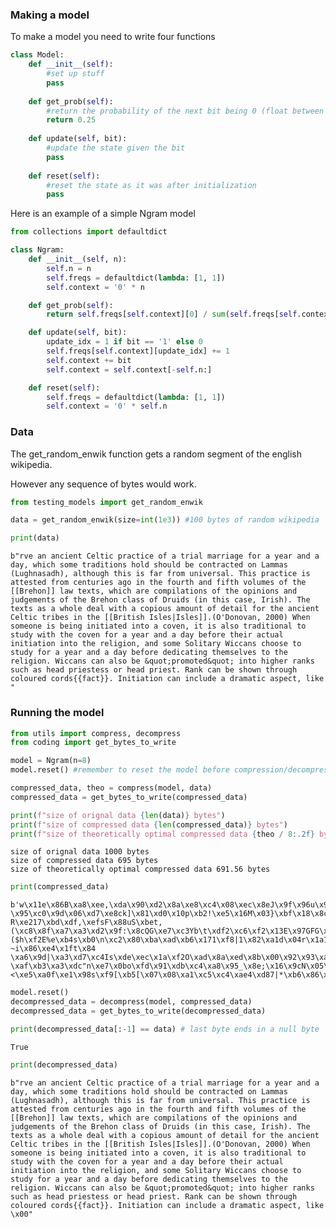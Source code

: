 ### Making a model

To make a model you need to write four functions


```python
class Model:
    def __init__(self):
        #set up stuff
        pass
    
    def get_prob(self):
        #return the probability of the next bit being 0 (float between 1 and 0)
        return 0.25
    
    def update(self, bit):
        #update the state given the bit
        pass
    
    def reset(self):
        #reset the state as it was after initialization
        pass
```

Here is an example of a simple Ngram model


```python
from collections import defaultdict

class Ngram:
    def __init__(self, n):
        self.n = n
        self.freqs = defaultdict(lambda: [1, 1])
        self.context = '0' * n

    def get_prob(self):
        return self.freqs[self.context][0] / sum(self.freqs[self.context])

    def update(self, bit):
        update_idx = 1 if bit == '1' else 0
        self.freqs[self.context][update_idx] += 1
        self.context += bit
        self.context = self.context[-self.n:]

    def reset(self):
        self.freqs = defaultdict(lambda: [1, 1])
        self.context = '0' * self.n
```

### Data
The get_random_enwik function gets a random segment of the english wikipedia.

However any sequence of bytes would work.


```python
from testing_models import get_random_enwik

data = get_random_enwik(size=int(1e3)) #100 bytes of random wikipedia
```


```python
print(data)
```

    b"rve an ancient Celtic practice of a trial marriage for a year and a day, which some traditions hold should be contracted on Lammas (Lughnasadh), although this is far from universal. This practice is attested from centuries ago in the fourth and fifth volumes of the [[Brehon]] law texts, which are compilations of the opinions and judgements of the Brehon class of Druids (in this case, Irish). The texts as a whole deal with a copious amount of detail for the ancient Celtic tribes in the [[British Isles|Isles]].(O'Donovan, 2000) When someone is being initiated into a coven, it is also traditional to study with the coven for a year and a day before their actual initiation into the religion, and some Solitary Wiccans choose to study for a year and a day before dedicating themselves to the religion. Wiccans can also be &quot;promoted&quot; into higher ranks such as head priestess or head priest. Rank can be shown through coloured cords{{fact}}. Initiation can include a dramatic aspect, like "


### Running the model


```python
from utils import compress, decompress
from coding import get_bytes_to_write

model = Ngram(n=8)
model.reset() #remember to reset the model before compression/decompression

compressed_data, theo = compress(model, data)
compressed_data = get_bytes_to_write(compressed_data)
```


```python
print(f"size of orignal data {len(data)} bytes")
print(f"size of compressed data {len(compressed_data)} bytes")
print(f"size of theoretically optimal compressed data {theo / 8:.2f} bytes")
```

    size of orignal data 1000 bytes
    size of compressed data 695 bytes
    size of theoretically optimal compressed data 691.56 bytes



```python
print(compressed_data)
```

    b'w\x11e\x86B\xa8\xee,\xda\x90\xd2\x8a\xe8\xc4\x08\xec\x8eJ\x9f\x96u\x9a\x17~\x90G\xdd_d\xee\xea\x9cmZ\xe5\xf2W\xce\xa9\x92\x9a`<\x94\xdb\xd4\x98\x85\xa6[UE\xa7#\xe5\xa5\x0f2\xc2\xb4\x7f\xde\x04\x8d`B\xa8!\xf8\\\x93I\xaf8kH\x0e\xfc\xfd\x19\xf9\x9f\x94\xce\xa9\x08\x86\x86\xd3\'\xfc\xee\xad\xfd\xb1\xc6i\xad\x99\x1a\xb9\x7faH\x98\xd9\xe8(+=\xd7\xd9g/?\x95\xc0\x9d\x06\xd7\xe8ck]\x81\xd0\x10p\xb2!\xe5\x16M\x03}\xbf\x18\x8c\x85\xb7\xd3\xae\xe1\xa0B\x1b)\xd2\xe1\xac\xd1\xa3\xd7\xba\x10\xca\xf8\xc0\xb5\xdcdp\'\xb7x\x91\x94\x98\xb0\xc5\xd9\xb6:\xd6D\x06\x8e.\xff\xa3jw\x1d-R\xe217\xbd\xdf,\xefsF\x88uS\xbet,(\xc8\x8f\xa7\xa3\xd2\x9f:\x8cQG\xe7\xc3Yb\t\xdf2\xc6\xf2\x13E\x97GFG\x89\xcb\x84\xf86\xf9\xe8\xb0\x9f\x9c\xdc\xee!($h\xf2E%e\xb4s\xb0\n\xc2\x80\xba\xad\xb6\x171\xf8|1\x82\xa1d\x04r\x1a1\x85\xcb\xb3~\xe3\x9f&\x10\xc0\xe32%%\x06]\x92\x9a\x083@\xd6#\xbd\x11\xa7\x14c\xe6)\x87|yd\xc28\x13\x97\xd6\x82\xa2\x86Z\xb5#\xaa\x1a\x8d\xdc\xd8\xcd3*B\xae\x06^\x95\xe6\xcc\x1f\xebm\xd3x\x99O\xf3$\x91\xc2]\n\xb9d\x05{W5\xc3J\xd8\xf6\xa3\x96)\x9c\xcfF\x84i\x7f"\xcb\x12\xb3Ym\xe6\x89{\x82\xfa\x9d\xe6\xb5|.\xda\xd7{\'+$\x02\xf2\x88\x06\xe4\x96\xdc\x0f\xb6\x8eb\xf0\x98e\x1c:\xb8\xf5K<Sj6K(\xfc\xce\xfa#\xaa\xa1\xea\xcc;\x1e\xae\xef\x8caHy:\xd1\xb7\r\xf3\r\x8b\xf9\xf2\x1f\xb7\x7f\xd7*\x8eG\x99{\x9e\xcf\xe8\xda;\xb9?~i\x86\xe4\x1ft\x84 \xa6\x9d|\xa3\xd7\xc4Is\xde\xec\x1a\xf2O\xad\x8a\xed\x8b\x00\x92\x93\xaf\xed4\xbb\xfb\xe2b\xd5\x8f\\\xeb\xe4\x06/\xc6\x00\xc6\xb3\xa9"JL\xf43\xe2\xc8.,d"\x9b\x83Y\x8e1\xb7\x83\x19\xacE\xa3\x1c\xc0\xb33\xbdz\xc9\x18\xd1#\n\r<\x01\xab\xf3{n\xf5N\xfb\xb3\x9a\'(x\xbf\xf5\x00\x8e\xc5\xcbm\x0b!@6\xf2^\xc4\xcf\xc5oP\xddkwH\x90X\x8a\xcd\x9e;\x14m/\n\xa8I\xe8Y\xd5 \xaf\xb3\xa3\xdc"n\xe7\x0bo\xfd\x91\xdb\xc4\xa8\x95_\x8e;\x16\x9cN\x05\xb5\xe3[\xa9_ZJ\x90m:*%\xefoS\xad7D\x9c]<\xe5\xa0f\xe1\x98s\xf9[\xb5[\x07\x08\xa1\xc5\xc4\xae4\xd87|*\xb6\x86\xb5\xb4\xe9!Q\x99QBl:\r\xcb\xe5\xae\xda\x9c\xdf\\\xad\x10\'\x90\x13>\x03e/y\xad\xac\x8aa\x82\xa4a\x93\x8b\xec\xba\x1c\x06{\xd8(\x89\x01\x98\xe6t\x00'



```python
model.reset()
decompressed_data = decompress(model, compressed_data)
decompressed_data = get_bytes_to_write(decompressed_data)
```


```python
print(decompressed_data[:-1] == data) # last byte ends in a null byte
```

    True



```python
print(decompressed_data)
```

    b"rve an ancient Celtic practice of a trial marriage for a year and a day, which some traditions hold should be contracted on Lammas (Lughnasadh), although this is far from universal. This practice is attested from centuries ago in the fourth and fifth volumes of the [[Brehon]] law texts, which are compilations of the opinions and judgements of the Brehon class of Druids (in this case, Irish). The texts as a whole deal with a copious amount of detail for the ancient Celtic tribes in the [[British Isles|Isles]].(O'Donovan, 2000) When someone is being initiated into a coven, it is also traditional to study with the coven for a year and a day before their actual initiation into the religion, and some Solitary Wiccans choose to study for a year and a day before dedicating themselves to the religion. Wiccans can also be &quot;promoted&quot; into higher ranks such as head priestess or head priest. Rank can be shown through coloured cords{{fact}}. Initiation can include a dramatic aspect, like \x00"



```python

```
